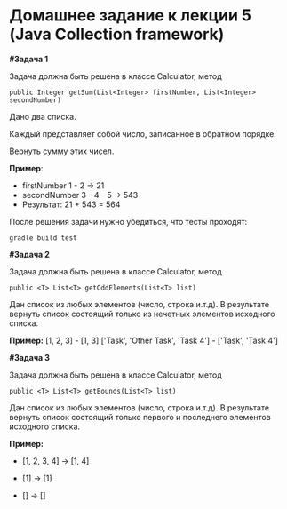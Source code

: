 # Домашнее задание к лекции 5 (Java Collection framework)

**#Задача 1**

Задача должна быть решена в классе Calculator, метод

`public Integer getSum(List<Integer> firstNumber, List<Integer> secondNumber)`
 
Дано два списка.

Каждый представляет собой число, записанное в обратном порядке.

Вернуть сумму этих чисел.

**Пример**:
   * firstNumber 1 - 2  -> 21
   * secondNumber 3 - 4 - 5  -> 543
   * Результат: 21 + 543 = 564
   
После решения задачи нужно убедиться, что тесты проходят:

`gradle build test`

**#Задача 2**
      
Задача должна быть решена в классе Calculator, метод

`public <T> List<T> getOddElements(List<T> list)`

Дан список из любых элементов (число, строка и.т.д).
В результате вернуть список состоящий только из нечетных элементов исходного списка.

**Пример:** [1, 2, 3] - [1, 3]
            ['Task', 'Other Task', 'Task 4'] - ['Task', 'Task 4']

**#Задача 3**
      
Задача должна быть решена в классе Calculator, метод

`public <T> List<T> getBounds(List<T> list)`

Дан список из любых элементов (число, строка и.т.д).
В результате вернуть список состоящий только первого и последнего элементов исходного списка.

**Пример:** 
* [1, 2, 3, 4] -> [1, 4]

* [1] -> [1]

* [] -> []
